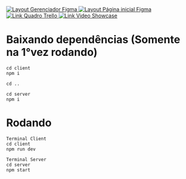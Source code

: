 <a href="https://www.figma.com/design/rHnClKDSuX3tgjkMPyievj/Prot%C3%B3tipos-funcionalidades---PI?node-id=0-1&t=VXQW2h70S5ibVwDG-0">
  <img alt="Layout Gerenciador Figma" src="https://img.shields.io/badge/Acessar%20Prototipos%20Gerenciador%20-Figma-%2304D361">
</a>
<a href=https://www.figma.com/design/dNOEUGGdTWjcNF1aYDXEbG/Prototipo-PI---site?node-id=0-1&t=fTFieJN6rOKHwzEO-0>
  <img alt="Layout Página inicial Figma" src="https://img.shields.io/badge/Acessar%20Prototipos%20Landing%20Page%20-Figma-%2304D361">
</a>
<a href=https://trello.com/b/8EgfAWCg/backlog-pi3>
  <img alt="Link Quadro Trello" src="https://img.shields.io/badge/Acessar%20Backlog%20-Trello-%3204">
</a>
<a href=https://youtu.be/8yFosP7a5uY?si=FXR68K8JVo7Xmzcd>
  <img alt="Link Video Showcase" src="https://img.shields.io/badge/Acessar%20Video%20Showcase%20-Youtube-FF0000">
</a>

# Baixando dependências (Somente na 1°vez rodando)
```
cd client
npm i

cd ..

cd server
npm i
```

# Rodando
```
Terminal Client
cd client 
npm run dev

Terminal Server
cd server 
npm start
```